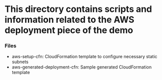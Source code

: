 # This directory contains scripts and information related to the AWS deployment piece of the demo

### Files

 - aws-setup-cfn: CloudFormation template to configure necessary static subnets
 - aws-generated-deployment-cfn: Sample generated CloudFormation template



